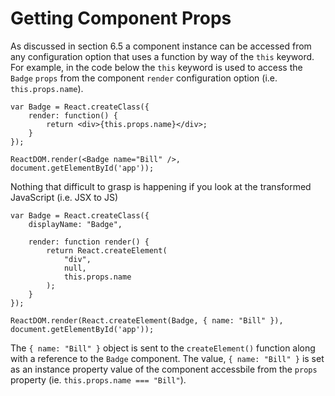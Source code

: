 # Getting Component Props

As discussed in section 6.5 a component instance can be accessed from any configuration option that uses a  function by way of the `this` keyword. For example, in the code below the `this` keyword is used to access the `Badge` `props` from the component `render` configuration option (i.e. `this.props.name`).

```
var Badge = React.createClass({
	render: function() {
		return <div>{this.props.name}</div>;
	}
});

ReactDOM.render(<Badge name="Bill" />, document.getElementById('app'));
```

Nothing that difficult to grasp is happening if you look at the transformed JavaScript (i.e. JSX to JS)

```
var Badge = React.createClass({
	displayName: "Badge",

	render: function render() {
		return React.createElement(
			"div",
			null,
			this.props.name
		);
	}
});

ReactDOM.render(React.createElement(Badge, { name: "Bill" }), document.getElementById('app'));
```

The `{ name: "Bill" }` object is sent to the `createElement()` function along with a reference to the `Badge` component. The value, `{ name: "Bill" }` is set as an instance property value of the component accessbile from the `props` property (ie. `this.props.name === "Bill"`).
